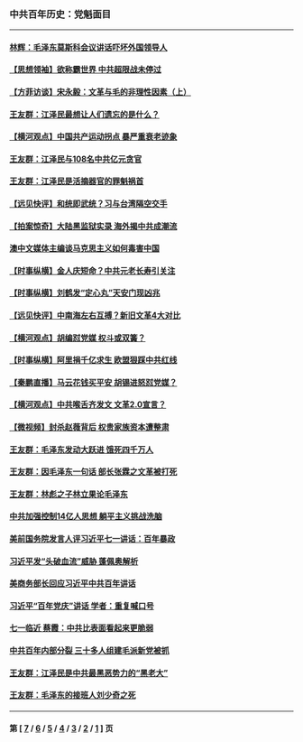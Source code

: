 ### 中共百年历史：党魁面目
---
#### [林辉：毛泽东莫斯科会议讲话吓坏外国领导人](../../pages/nf1176107/n13917931.md?05140430) 
#### [【思想领袖】欲称霸世界 中共超限战未停过](../../pages/nf1176107/n13745142.md?05140430) 
#### [【方菲访谈】宋永毅：文革与毛的非理性因素（上）](../../pages/nf1176107/n13469956.md?05140430) 
#### [王友群：江泽民最想让人们遗忘的是什么？](../../pages/nf1176107/n13408949.md?05140430) 
#### [【横河观点】中国共产运动拐点 暴严重衰老迹象](../../pages/nf1176107/n13388333.md?05140430) 
#### [王友群：江泽民与108名中共亿元贪官](../../pages/nf1176107/n13352358.md?05140430) 
#### [王友群：江泽民是活摘器官的罪魁祸首](../../pages/nf1176107/n13336903.md?05140430) 
#### [【远见快评】和统即武统？习与台湾隔空交手](../../pages/nf1176107/n13297739.md?05140430) 
#### [【拍案惊奇】大陆黑监狱实录 海外揭中共成潮流](../../pages/nf1176107/n13288853.md?05140430) 
#### [澳中文媒体主编谈马克思主义如何毒害中国](../../pages/nf1176107/n13257387.md?05140430) 
#### [【时事纵横】金人庆短命？中共元老长寿引关注](../../pages/nf1176107/n13217934.md?05140430) 
#### [【时事纵横】刘鹤发“定心丸”天安门现凶兆](../../pages/nf1176107/n13215416.md?05140430) 
#### [【远见快评】中南海左右互搏？新旧文革4大对比](../../pages/nf1176107/n13214745.md?05140430) 
#### [【横河观点】胡编怼党媒 权斗或双簧？](../../pages/nf1176107/n13210864.md?05140430) 
#### [【时事纵横】阿里捐千亿求生 欧盟狠踩中共红线](../../pages/nf1176107/n13206431.md?05140430) 
#### [【秦鹏直播】马云花钱买平安 胡锡进怒怼党媒？](../../pages/nf1176107/n13206392.md?05140430) 
#### [【横河观点】中共喉舌齐发文 文革2.0宣言？](../../pages/nf1176107/n13201248.md?05140430) 
#### [【微视频】封杀赵薇背后 权贵家族资本遭整肃](../../pages/nf1176107/n13197798.md?05140430) 
#### [王友群：毛泽东发动大跃进 饿死四千万人](../../pages/nf1176107/n13177158.md?05140430) 
#### [王友群：因毛泽东一句话 部长张霖之文革被打死](../../pages/nf1176107/n13161711.md?05140430) 
#### [王友群：林彪之子林立果论毛泽东](../../pages/nf1176107/n13128622.md?05140430) 
#### [中共加强控制14亿人思想 躺平主义挑战洗脑](../../pages/nf1176107/n13094299.md?05140430) 
#### [美前国务院发言人评习近平七一讲话：百年暴政](../../pages/nf1176107/n13066986.md?05140430) 
#### [习近平发“头破血流”威胁 蓬佩奥解析](../../pages/nf1176107/n13063604.md?05140430) 
#### [美商务部长回应习近平中共百年讲话](../../pages/nf1176107/n13062903.md?05140430) 
#### [习近平“百年党庆”讲话 学者：重复喊口号](../../pages/nf1176107/n13061411.md?05140430) 
#### [七一临近 蔡霞：中共比表面看起来更脆弱](../../pages/nf1176107/n13056418.md?05140430) 
#### [中共百年内部分裂 三十多人组建毛派新党被抓](../../pages/nf1176107/n13044023.md?05140430) 
#### [王友群：江泽民是中共最黑恶势力的“黑老大”](../../pages/nf1176107/n13022180.md?05140430) 
#### [王友群：毛泽东的接班人刘少奇之死](../../pages/nf1176107/n12991772.md?05140430) 

---
#### 第 [ [7](./7.md?05140430) / [6](./6.md?05140430) / [5](./5.md?05140430) / [4](./4.md?05140430) / [3](./3.md?05140430) / [2](./2.md?05140430) / [1](./1.md?05140430) ] 页
